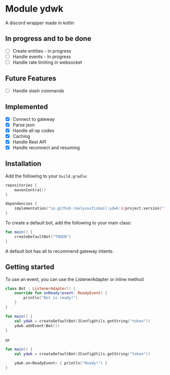 # Module ydwk

A discord wrapper made in kotlin

## In progress and to be done

- [ ] Create entities - in progress
- [ ] Handle events - In progress
- [ ] Handle rate limiting in websocket

## Future Features

- [ ] Handle slash commands

## Implemented

- [x] Connect to gateway
- [x] Parse json
- [x] Handle all op codes
- [x] Caching
- [x] Handle Rest API
- [x] Handle reconnect and resuming

## Installation

Add the following to your `build.gradle`:

```kotlin
repositories {
    mavenCentral()
}

dependencies {
    implementation("io.github.realyusufismail:ydwk:${project.version}")
}
```

To create a default bot, add the following to your main class:

```kotlin
fun main() {
    createDefaultBot("TOKEN")
}
```

A default bot has all to recommend gateway intents.

## Getting started

To use an event, you can use the ListenerAdapter or inline method

```kotlin
class Bot : ListenerAdapter() {
    override fun onReady(event: ReadyEvent) {
        println("Bot is ready!")
    }
}

fun main() {
    val ydwk = createDefaultBot(JConfigUtils.getString("token"))
    ydwk.addEvent(Bot())
}
```

or

```kotlin
fun main() {
    val ydwk = createDefaultBot(JConfigUtils.getString("token"))

    ydwk.on<ReadyEvent> { println("Ready!") }
}
```